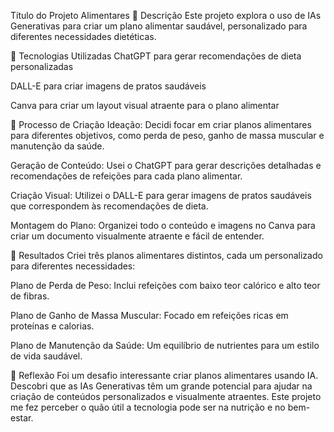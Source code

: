 Título do Projeto Alimentares 
📒 Descrição
Este projeto explora o uso de IAs Generativas para criar um plano alimentar saudável, personalizado para diferentes necessidades dietéticas.

🤖 Tecnologias Utilizadas
ChatGPT para gerar recomendações de dieta personalizadas

DALL-E para criar imagens de pratos saudáveis

Canva para criar um layout visual atraente para o plano alimentar

🧐 Processo de Criação
Ideação: Decidi focar em criar planos alimentares para diferentes objetivos, como perda de peso, ganho de massa muscular e manutenção da saúde.

Geração de Conteúdo: Usei o ChatGPT para gerar descrições detalhadas e recomendações de refeições para cada plano alimentar.

Criação Visual: Utilizei o DALL-E para gerar imagens de pratos saudáveis que correspondem às recomendações de dieta.

Montagem do Plano: Organizei todo o conteúdo e imagens no Canva para criar um documento visualmente atraente e fácil de entender.

🚀 Resultados
Criei três planos alimentares distintos, cada um personalizado para diferentes necessidades:

Plano de Perda de Peso: Inclui refeições com baixo teor calórico e alto teor de fibras.

Plano de Ganho de Massa Muscular: Focado em refeições ricas em proteínas e calorias.

Plano de Manutenção da Saúde: Um equilíbrio de nutrientes para um estilo de vida saudável.

💭 Reflexão
Foi um desafio interessante criar planos alimentares usando IA. Descobri que as IAs Generativas têm um grande potencial para ajudar na criação de conteúdos personalizados e visualmente atraentes. Este projeto me fez perceber o quão útil a tecnologia pode ser na nutrição e no bem-estar.
